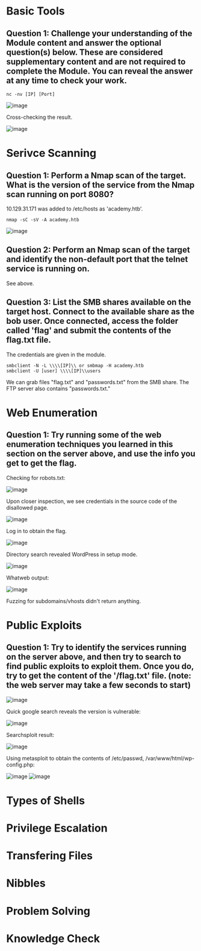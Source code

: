 # Basic Tools
## Question 1: Challenge your understanding of the Module content and answer the optional question(s) below. These are considered supplementary content and are not required to complete the Module. You can reveal the answer at any time to check your work. 

```
nc -nv [IP] [Port]
```

![image](https://github.com/idletim3/htb-academy-penetration-tester/assets/128943623/21af67be-0e99-4790-835c-a2613d41e38c)

Cross-checking the result.

![image](https://github.com/idletim3/htb-academy-penetration-tester/assets/128943623/ce807501-5637-45a1-8c9b-4180f7aca677)

# Serivce Scanning
## Question 1: Perform a Nmap scan of the target. What is the version of the service from the Nmap scan running on port 8080?

10.129.31.171 was added to /etc/hosts as 'academy.htb'.

```
nmap -sC -sV -A academy.htb
```

![image](https://github.com/idletim3/htb-academy-penetration-tester/assets/128943623/2060bff8-efb5-4383-8d2b-bfefaddb0a12)

## Question 2: Perform an Nmap scan of the target and identify the non-default port that the telnet service is running on. 

See above.

## Question 3: List the SMB shares available on the target host. Connect to the available share as the bob user. Once connected, access the folder called 'flag' and submit the contents of the flag.txt file. 

The credentials are given in the module.

```
smbclient -N -L \\\\[IP]\\ or smbmap -H academy.htb
smbclient -U [user] \\\\[IP]\\users
```

We can grab files "flag.txt" and "passwords.txt" from the SMB share. The FTP server also contains "passwords.txt."

# Web Enumeration
## Question 1: Try running some of the web enumeration techniques you learned in this section on the server above, and use the info you get to get the flag.

Checking for robots.txt:

![image](https://github.com/idletim3/htb-academy-penetration-tester/assets/128943623/6451781c-bde8-4b95-88c0-a33bb661b20c)

Upon closer inspection, we see credentials in the source code of the disallowed page.

![image](https://github.com/idletim3/htb-academy-penetration-tester/assets/128943623/e97a6837-15b1-46d7-ba86-eb871d0830a4)

Log in to obtain the flag.

![image](https://github.com/idletim3/htb-academy-penetration-tester/assets/128943623/cb497eff-3513-41ac-8021-a8de798ff7b6)

Directory search revealed WordPress in setup mode.

![image](https://github.com/idletim3/htb-academy-penetration-tester/assets/128943623/7118aa74-e415-4732-9a22-333f7dccbbca)

Whatweb output:

![image](https://github.com/idletim3/htb-academy-penetration-tester/assets/128943623/f49104dc-74ac-463b-9feb-3268831dcf0e)

Fuzzing for subdomains/vhosts didn't return anything.

# Public Exploits
## Question 1: Try to identify the services running on the server above, and then try to search to find public exploits to exploit them. Once you do, try to get the content of the '/flag.txt' file. (note: the web server may take a few seconds to start) 

![image](https://github.com/idletim3/htb-academy-penetration-tester/assets/128943623/bb7021d6-77a4-4842-bb00-8bdbf991d73a)

Quick google search reveals the version is vulnerable:

![image](https://github.com/idletim3/htb-academy-penetration-tester/assets/128943623/a80fa8e8-c65f-40d2-99b2-2d521db91747)

Searchsploit result:

![image](https://github.com/idletim3/htb-academy-penetration-tester/assets/128943623/d07411ab-f6a5-4b71-a66b-5bda22618ee5)

Using metasploit to obtain the contents of /etc/passwd, /var/www/html/wp-config.php:

![image](https://github.com/idletim3/htb-academy-penetration-tester/assets/128943623/93690f11-7e21-46e1-b360-d4c1920a9463)
![image](https://github.com/idletim3/htb-academy-penetration-tester/assets/128943623/03d81ce5-8d94-473a-9a28-4e794f796a4e)

# Types of Shells

# Privilege Escalation

# Transfering Files

# Nibbles

# Problem Solving

# Knowledge Check
